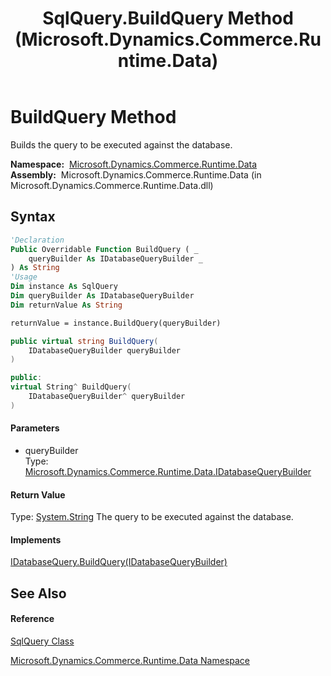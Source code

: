 ﻿---
title: SqlQuery.BuildQuery Method  (Microsoft.Dynamics.Commerce.Runtime.Data)
TOCTitle: BuildQuery Method
ms:assetid: M:Microsoft.Dynamics.Commerce.Runtime.Data.SqlQuery.BuildQuery(Microsoft.Dynamics.Commerce.Runtime.Data.IDatabaseQueryBuilder)
ms:mtpsurl: https://technet.microsoft.com/en-us/library/microsoft.dynamics.commerce.runtime.data.sqlquery.buildquery(v=AX.60)
ms:contentKeyID: 65322394
ms.date: 05/18/2015
mtps_version: v=AX.60
f1_keywords:
- Microsoft.Dynamics.Commerce.Runtime.Data.SqlQuery.BuildQuery
dev_langs:
- CSharp
- C++
- VB
---

# BuildQuery Method

Builds the query to be executed against the database.

**Namespace:**  [Microsoft.Dynamics.Commerce.Runtime.Data](microsoft-dynamics-commerce-runtime-data-namespace.md)  
**Assembly:**  Microsoft.Dynamics.Commerce.Runtime.Data (in Microsoft.Dynamics.Commerce.Runtime.Data.dll)

## Syntax

``` vb
'Declaration
Public Overridable Function BuildQuery ( _
    queryBuilder As IDatabaseQueryBuilder _
) As String
'Usage
Dim instance As SqlQuery
Dim queryBuilder As IDatabaseQueryBuilder
Dim returnValue As String

returnValue = instance.BuildQuery(queryBuilder)
```

``` csharp
public virtual string BuildQuery(
    IDatabaseQueryBuilder queryBuilder
)
```

``` c++
public:
virtual String^ BuildQuery(
    IDatabaseQueryBuilder^ queryBuilder
)
```

#### Parameters

  - queryBuilder  
    Type: [Microsoft.Dynamics.Commerce.Runtime.Data.IDatabaseQueryBuilder](idatabasequerybuilder-interface-microsoft-dynamics-commerce-runtime-data.md)  

#### Return Value

Type: [System.String](https://technet.microsoft.com/en-us/library/s1wwdcbf\(v=ax.60\))  
The query to be executed against the database.  

#### Implements

[IDatabaseQuery.BuildQuery(IDatabaseQueryBuilder)](idatabasequery-buildquery-method-microsoft-dynamics-commerce-runtime-data.md)  

## See Also

#### Reference

[SqlQuery Class](sqlquery-class-microsoft-dynamics-commerce-runtime-data.md)

[Microsoft.Dynamics.Commerce.Runtime.Data Namespace](microsoft-dynamics-commerce-runtime-data-namespace.md)

